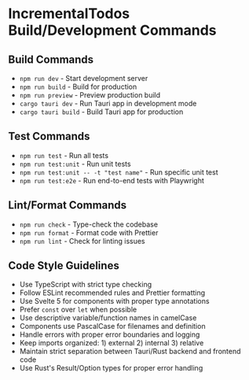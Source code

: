 # IncrementalTodos Build/Development Commands

## Build Commands
- `npm run dev` - Start development server
- `npm run build` - Build for production
- `npm run preview` - Preview production build
- `cargo tauri dev` - Run Tauri app in development mode
- `cargo tauri build` - Build Tauri app for production

## Test Commands
- `npm run test` - Run all tests
- `npm run test:unit` - Run unit tests
- `npm run test:unit -- -t "test name"` - Run specific unit test
- `npm run test:e2e` - Run end-to-end tests with Playwright

## Lint/Format Commands
- `npm run check` - Type-check the codebase
- `npm run format` - Format code with Prettier
- `npm run lint` - Check for linting issues

## Code Style Guidelines
- Use TypeScript with strict type checking
- Follow ESLint recommended rules and Prettier formatting
- Use Svelte 5 for components with proper type annotations
- Prefer `const` over `let` when possible
- Use descriptive variable/function names in camelCase
- Components use PascalCase for filenames and definition
- Handle errors with proper error boundaries and logging
- Keep imports organized: 1) external 2) internal 3) relative
- Maintain strict separation between Tauri/Rust backend and frontend code
- Use Rust's Result/Option types for proper error handling